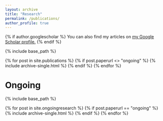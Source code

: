```yaml
---
layout: archive
title: "Research"
permalink: /publications/
author_profile: true
---
```


{% if author.googlescholar %}
  You can also find my articles on <u><a href="{{author.googlescholar}}">my Google Scholar profile</a>.</u>
{% endif %}

{% include base_path %}

{% for post in site.publications %}
  {% if post.paperurl <> "ongoing" %}
    {% include archive-single.html %}
  {% endif %}
{% endfor %}

Ongoing
======

{% include base_path %}

{% for post in site.ongoingresearch %}
  {% if post.paperurl == "ongoing" %}
    {% include archive-single.html %}
  {% endif %}
{% endfor %}
